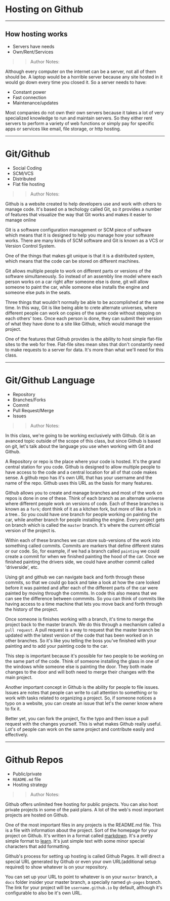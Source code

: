<!-- .slide: data-state="title" -->
# Hosting on Github

---

## How hosting works

- Servers have needs
- Own/Rent/Services

> > Author Notes:

Although every computer on the internet can be a server, not all of them should be. A laptop would be a horrible server because any site hosted in it would go down every time you closed it. So a server needs to have:

- Constant power
- Fast connection
- Maintenance/updates

Most companies do not own their own servers because it takes a lot of very specialized knowledge to run and maintain servers. So they either rent servers to perform a variety of web functions or simply pay for specific apps or services like email, file storage, or http hosting.

---

# Git/Github

- Social Coding
- SCM/VCS
- Distributed
- Flat file hosting

> > Author Notes:

Github is a website created to help developers use and work with others to manage code. It's based on a techology called Git, so it provides a number of features that visualize the way that Git works and makes it easier to manage online

Git is a software configuration management or SCM piece of software which means that it is designed to help you manage how your software works. There are many kinds of SCM software and Git is known as a VCS or Version Control System.

One of the things that makes git unique is that it is a distributed system, which means that the code can be stored on different machines.

Git allows multiple people to work on different parts or versions of the software simultaneously. So instead of an assembly line model where each person works on a car right after someone else is done, git will allow someone to paint the car, while someone else installs the engine and someone else puts in the seats. 

Three things that wouldn't normally be able to be accomplished at the same time. In this way, Git is like being able to crete alternate universes, where different people can work on copies of the same code without stepping on each others' toes. Once each person is done, they can submit their version of what they have done to a site like Github, which would manage the project.

One of the features that Github provides is the ability to host simple flat-file sites to the web for free. Flat-file sites mean sites that don't constantly need to make requests to a server for data. It's more than what we'll need for this class.


---

# Git/Github Language
- Repository
- Branches/Forks
- Commit
- Pull Request/Merge
- Issues

> > Author Notes:

In this class, we're going to be working exclusively with Github. Git is an avanced topic outside of the scope of this class, but since Github is based on git, let's talk about the language you use when working with Git and Github.

A Repository or repo is the place where your code is hosted. It's the grand central station for you code. Github is designed to allow multiple people to have access to the code and a central location for all of that code makes sense. A github repo has it's own URL that has your username and the name of the repo. Github uses this URL as the basis for many features.

Github allows you to create and manage branches and most of the work on repos is done in one of these. Think of each branch as an alternate universe where different people work on versions of code. Each of these branches is known as a `fork`; dont think of it as a kitchen fork, but more of like a fork in a tree.. So you could have one branch for people working on painting the car, while another branch for people installing the engine. Every project gets on branch which is called the `master` branch. It's where the current official version of the project is.

Within each of these branches we can store sub-versions of the work into something called commits. Commits are markers that define different states or our code. So, for example, if we had a branch called `painting` we could create a commit for when we finished painting the hood of the car. Once we finished painting the drivers side, we could have another commit called 'driverside', etc.

Using git and github we can navigate back and forth through these commits, so that we could go back and take a look at how the care looked before it was painted and after each of the different parts of the car were painted by moving through the commits. In code this also means that we can see the difference between commmits. So you can think of commits like having access to a time machine that lets you move back and forth through the history of the project.

Once someone is finishes working with a branch, it's time to merge the project back to the master branch. We do this through a mechanism called a `pull request`. A pull request is a way to request that the master branch be updated with the latest version of the code that has been worked on in other branches. So it's like you telling the boss you've finished with your painting and to add your painting code to the car.

This step is important because it's possible for two people to be working on the same part of the code. Think of someone installing the glass in one of the windows while someone else is painting the door. They both made changes to the door and will both need to merge their changes with the main project.

Another important concept in Github is the ability for people to file issues. Issues are notes that people can write to call attention to something or to work with tasks related to organizing a project. So, if someone notices a typo on a website, you can create an issue that let's the owner know where to fix it.

Better yet, you can fork the project, fix the typo and then issue a pull request with the changes yourself. This is what makes Github really useful. Lot's of people can work on the same project and contribute easily and effectively.

---

# Github Repos

- Public/private
- `README.md` file
- Hosting strategy

> > Author Notes:

Github offers unlimited free hosting for public projects. You can also host private projects in some of the paid plans. A lot of the web's most important projects are hosted on Github.

One of the most important files in any projects is the README.md file. This is a file with information about the project. Sort of the homepage for your project on Github. It's written in a format called [markdown](https://guides.github.com/features/mastering-markdown/). It's a pretty simple format to [learn](https://www.lynda.com/Web-Development-tutorials/Up-Running-Markdown/438888-2.html). It's just simple text with some minor special characters that add formatting.

Github's process for setting up hosting is called Github Pages. It will direct a special URL generated by Github or even your own URL(additional setup required) to show whatever is on your repository.

You can set up your URL to point to whatever is on your `master` branch, a `docs` folder insider your master branch, a specially named `gh-pages` branch. The link for your project will be `username.github.io` by default, although it's configurable to also be it's own URL.